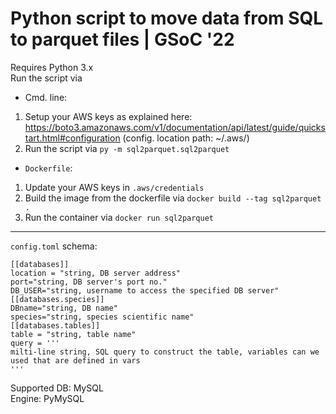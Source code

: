 # Python script to move data from SQL to parquet files | GSoC '22

Requires Python 3.x  
Run the script via  
- Cmd. line:
1. Setup your AWS keys as explained here: https://boto3.amazonaws.com/v1/documentation/api/latest/guide/quickstart.html#configuration (config. location path: ~/.aws/)
2. Run the script via `py -m sql2parquet.sql2parquet`
- `Dockerfile`:
1. Update your AWS keys in `.aws/credentials`
2. Build the image from the dockerfile via `docker build --tag sql2parquet .`
3. Run the container via `docker run sql2parquet`

---

`config.toml` schema:
```
[[databases]]
location = "string, DB server address"
port="string, DB server's port no."
DB_USER="string, username to access the specified DB server"
[[databases.species]]
DBname="string, DB name"
species="string, species scientific name"
[[databases.tables]]
table = "string, table name"
query = '''
milti-line string, SQL query to construct the table, variables can we used that are defined in vars
'''
```

Supported DB: MySQL  
Engine: PyMySQL
